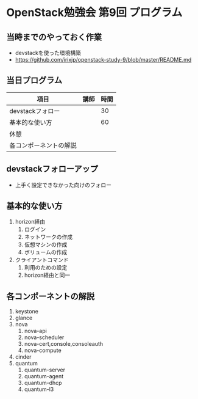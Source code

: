# OpenStack勉強会 第9回 プログラム

## 当時までのやっておく作業
* devstackを使った環境構築
* https://github.com/irixjp/openstack-study-9/blob/master/README.md


## 当日プログラム

|項目|講師|時間|
|---|---|----|
|devstackフォロー||30|
|基本的な使い方||60|
|休憩|||
|各コンポーネントの解説|||

## devstackフォローアップ
* 上手く設定できなかった向けのフォロー


## 基本的な使い方
1. horizon経由
    1. ログイン
    2. ネットワークの作成
    3. 仮想マシンの作成
    4. ボリュームの作成
2. クライアントコマンド
    1. 利用のための設定
    2. horizon経由と同一


## 各コンポーネントの解説
1. keystone
2. glance
3. nova
    1. nova-api
    2. nova-scheduler
    3. nova-cert,console,consoleauth
    4. nova-compute
4. cinder
5. quantum
    1. quantum-server
    2. quantum-agent
    3. quantum-dhcp
    4. quantum-l3
